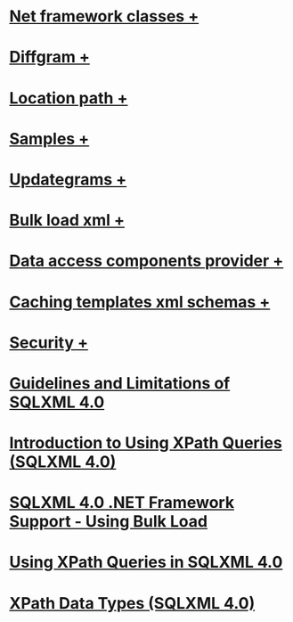 # [Net framework classes +](../../relational-databases/sqlxml-annotated-xsd-schemas-xpath-queries/net-framework-classes/index.md?toc=%2fsql%2frelational-databases%2fsqlxml-annotated-xsd-schemas-xpath-queries%2fnet-framework-classes%2ftoc.json)
# [Diffgram +](../../relational-databases/sqlxml-annotated-xsd-schemas-xpath-queries/diffgram/index.md?toc=%2fsql%2frelational-databases%2fsqlxml-annotated-xsd-schemas-xpath-queries%2fdiffgram%2ftoc.json)
# [Location path +](../../relational-databases/sqlxml-annotated-xsd-schemas-xpath-queries/location-path/index.md?toc=%2fsql%2frelational-databases%2fsqlxml-annotated-xsd-schemas-xpath-queries%2flocation-path%2ftoc.json)
# [Samples +](../../relational-databases/sqlxml-annotated-xsd-schemas-xpath-queries/samples/index.md?toc=%2fsql%2frelational-databases%2fsqlxml-annotated-xsd-schemas-xpath-queries%2fsamples%2ftoc.json)
# [Updategrams +](../../relational-databases/sqlxml-annotated-xsd-schemas-xpath-queries/updategrams/index.md?toc=%2fsql%2frelational-databases%2fsqlxml-annotated-xsd-schemas-xpath-queries%2fupdategrams%2ftoc.json)
# [Bulk load xml +](../../relational-databases/sqlxml-annotated-xsd-schemas-xpath-queries/bulk-load-xml/index.md?toc=%2fsql%2frelational-databases%2fsqlxml-annotated-xsd-schemas-xpath-queries%2fbulk-load-xml%2ftoc.json)
# [Data access components provider +](../../relational-databases/sqlxml-annotated-xsd-schemas-xpath-queries/data-access-components-provider/index.md?toc=%2fsql%2frelational-databases%2fsqlxml-annotated-xsd-schemas-xpath-queries%2fdata-access-components-provider%2ftoc.json)
# [Caching templates xml schemas +](../../relational-databases/sqlxml-annotated-xsd-schemas-xpath-queries/caching-templates-xml-schemas/index.md?toc=%2fsql%2frelational-databases%2fsqlxml-annotated-xsd-schemas-xpath-queries%2fcaching-templates-xml-schemas%2ftoc.json)
# [Security +](../../relational-databases/sqlxml-annotated-xsd-schemas-xpath-queries/security/index.md?toc=%2fsql%2frelational-databases%2fsqlxml-annotated-xsd-schemas-xpath-queries%2fsecurity%2ftoc.json)
# [Guidelines and Limitations of SQLXML 4.0](guidelines-and-limitations-of-sqlxml-4-0.md)
# [Introduction to Using XPath Queries (SQLXML 4.0)](introduction-to-using-xpath-queries-sqlxml-4-0.md)
# [SQLXML 4.0 .NET Framework Support - Using Bulk Load](sqlxml-4-0-net-framework-support-using-bulk-load.md)
# [Using XPath Queries in SQLXML 4.0](using-xpath-queries-in-sqlxml-4-0.md)
# [XPath Data Types (SQLXML 4.0)](xpath-data-types-sqlxml-4-0.md)
